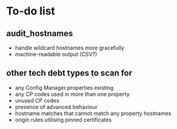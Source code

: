 # To-do list

## audit_hostnames

* handle wildcard hostnames more gracefully
* machine-readable output (CSV?)

## other tech debt types to scan for

* any Config Manager properties existing
* any CP codes used in more than one property
* unused CP codes
* presence of advanced behaviour
* hostname matches that cannot match any property hostnames
* origin rules utilising pinned certificates
